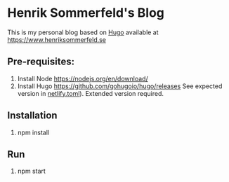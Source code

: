 # Henrik Sommerfeld's Blog

This is my personal blog based on [Hugo][1] available at <https://www.henriksommerfeld.se>

## Pre-requisites:
1. Install Node https://nodejs.org/en/download/
2. Install Hugo https://github.com/gohugoio/hugo/releases See expected version in [netlify.toml](./netlify.toml)). Extended version required.

## Installation
1. npm install

## Run
1. npm start

[1]: http://gohugo.io/